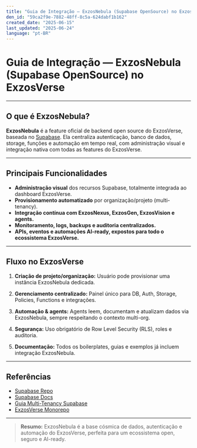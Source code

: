 ```yaml
---
title: "Guia de Integração — ExzosNebula (Supabase OpenSource) no ExzosVerse"
den_id: "59ca2f9e-7882-48ff-8c5a-624dabf1b162"
created_date: "2025-06-15"
last_updated: "2025-06-24"
language: "pt-BR"
---
```


# Guia de Integração — ExzosNebula (Supabase OpenSource) no ExzosVerse

---

## O que é ExzosNebula?

**ExzosNebula** é a feature oficial de backend open source do ExzosVerse, baseada no [Supabase](https://github.com/supabase/supabase).
Ela centraliza autenticação, banco de dados, storage, funções e automação em tempo real, com administração visual e integração nativa com todas as features do ExzosVerse.

---

## Principais Funcionalidades

* **Administração visual** dos recursos Supabase, totalmente integrada ao dashboard ExzosVerse.
* **Provisionamento automatizado** por organização/projeto (multi-tenancy).
* **Integração contínua com ExzosNexus, ExzosGen, ExzosVision e agents.**
* **Monitoramento, logs, backups e auditoria centralizados.**
* **APIs, eventos e automações AI-ready, expostos para todo o ecossistema ExzosVerse.**

---

## Fluxo no ExzosVerse

1. **Criação de projeto/organização:**
   Usuário pode provisionar uma instância ExzosNebula dedicada.

2. **Gerenciamento centralizado:**
   Painel único para DB, Auth, Storage, Policies, Functions e integrações.

3. **Automação & agents:**
   Agents leem, documentam e atualizam dados via ExzosNebula, sempre respeitando o contexto multi-org.

4. **Segurança:**
   Uso obrigatório de Row Level Security (RLS), roles e auditoria.

5. **Documentação:**
   Todos os boilerplates, guias e exemplos já incluem integração ExzosNebula.

---

## Referências

* [Supabase Repo](https://github.com/supabase/supabase)
* [Supabase Docs](https://supabase.com/docs)
* [Guia Multi-Tenancy Supabase](https://supabase.com/docs/guides/auth/row-level-security)
* [ExzosVerse Monorepo](https://github.com/exzosdigital/exzosverse)

---

> **Resumo:**
> ExzosNebula é a base cósmica de dados, autenticação e automação do ExzosVerse, perfeita para um ecossistema open, seguro e AI-ready.